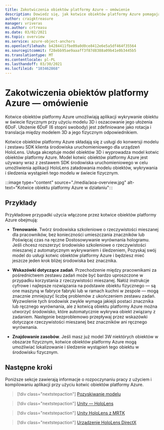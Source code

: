 ```yaml
---
title: Zakotwiczenia obiektów platformy Azure — omówienie
description: Dowiedz się, jak kotwice obiektów platformy Azure pomagają wykrywać obiekty w świecie fizycznym.
author: craigktreasure
manager: vriveras
ms.author: crtreasu
ms.date: 03/02/2021
ms.topic: overview
ms.service: azure-object-anchors
ms.openlocfilehash: b4284411fbe09a0d0ce8412e6e5a5df464f35564
ms.sourcegitcommit: f28ebb95ae9aaaff3f87d8388a09b41e0b3445b5
ms.translationtype: MT
ms.contentlocale: pl-PL
ms.lasthandoff: 03/30/2021
ms.locfileid: "103462868"
---
```

# <a name="azure-object-anchors-overview"></a>Zakotwiczenia obiektów platformy Azure — omówienie

Kotwice obiektów platformy Azure umożliwiają aplikacji wykrywanie obiektu w świecie fizycznym przy użyciu modelu 3D i oszacowanie jego ułożenia 6DoF. Ułożenie 6DoF (6 stopni swobody) jest zdefiniowane jako rotacja i translacja między modelem 3D a jego fizycznym odpowiednikiem.

Kotwice obiektów platformy Azure składają się z usługi do konwersji modelu i zestawu SDK klienta środowiska uruchomieniowego dla urządzeń HoloLens. Usługa akceptuje model obiektów 3D i wyprowadza model kotwic obiektów platformy Azure. Model kotwic obiektów platformy Azure jest używany wraz z zestawem SDK środowiska uruchomieniowego w celu umożliwienia aplikacji HoloLens załadowania modelu obiektów, wykrywania i śledzenia wystąpień tego modelu w świecie fizycznym.

:::image type="content" source="./media/aoa-overview.jpg" alt-text="Kotwice obiektu platformy Azure w działaniu":::

## <a name="examples"></a>Przykłady

Przykładowe przypadki użycia włączone przez kotwice obiektów platformy Azure obejmują:

- **Trenowanie**. Twórz środowiska szkoleniowe o rzeczywistości mieszanej dla pracowników, bez konieczności umieszczania znaczników lub Poświęcaj czas na ręczne Dostosowywanie wyrównania hologramu. Jeśli chcesz rozszerzyć środowisko szkoleniowe o rzeczywistości mieszanej z automatycznym wykrywaniem i śledzeniem, Pozyskaj swój model do usługi kotwic obiektów platformy Azure i będziesz mieć jeszcze jeden krok bliżej środowiska bez znacznika.

- **Wskazówki dotyczące zadań**. Przechodzenie między pracownikami za pośrednictwem zestawu zadań może być bardzo uproszczone w przypadku korzystania z rzeczywistości mieszanej. Nałóż instrukcje cyfrowe i najlepsze rozwiązania na podstawie obiektu fizycznego — są one maszyną w fabryce fabryki lub w ramach kuchni w zespole — mogą znacznie zmniejszyć liczbę problemów z ukończeniem zestawu zadań. Wyzwolenie tych środowisk zwykle wymaga jakiejś postaci znacznika lub ręcznego wyrównania, ale z kotwicą obiektu platformy Azure można utworzyć środowisko, które automatycznie wykrywa obiekt związany z zadaniem. Następnie bezproblemowo przepływaj przez wskazówki dotyczące rzeczywistości mieszanej bez znaczników ani ręcznego wyrównania.

- **Znajdowanie zasobów**. Jeśli masz już model 3W niektórych obiektów w obszarze fizycznym, kotwice obiektów platformy Azure mogą umożliwiać lokalizowanie i śledzenie wystąpień tego obiektu w środowisku fizycznym.

## <a name="next-steps"></a>Następne kroki

Poniższe sekcje zawierają informacje o rozpoczynaniu pracy z użyciem i kompilowaniu aplikacji przy użyciu kotwic obiektów platformy Azure.

> [!div class="nextstepaction"]
> [Pozyskiwanie modelu](quickstarts/get-started-model-conversion.md)

> [!div class="nextstepaction"]
> [Unity — HoloLens](quickstarts/get-started-unity-hololens.md)

> [!div class="nextstepaction"]
> [Unity HoloLens z MRTK](quickstarts/get-started-unity-hololens-mrtk.md)

> [!div class="nextstepaction"]
> [Urządzenie HoloLens DirectX](quickstarts/get-started-hololens-directx.md)
